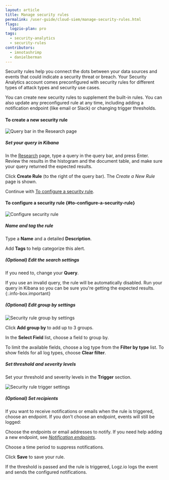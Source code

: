 ```yaml
---
layout: article
title: Manage security rules
permalink: /user-guide/cloud-siem/manage-security-rules.html
flags:
  logzio-plan: pro
tags:
  - security-analytics
  - security-rules
contributors:
  - imnotashrimp
  - danielberman
---
```


Security rules help you connect the dots between your data sources and events that could indicate a security threat or breach.
Your Security Analytics account comes preconfigured with security rules for different types of attack types and security use cases.

You can create new security rules to supplement the built-in rules.
You can also update any preconfigured rule at any time, including adding a notification endpoint (like email or Slack) or changing trigger thresholds.

#### To create a new security rule

![Query bar in the Research page]({{site.baseurl}}/images/security-analytics/security-analytics--research-query-bar.png)

##### Set your query in Kibana

In the [Research](https://app.logz.io/#/dashboard/security/research) page,
type a query in the query bar, and press Enter.
Review the results in the histogram and the document table,
and make sure your query returned the expected results.

Click **Create Rule** (to the right of the query bar).
The _Create a New Rule_ page is shown.

Continue with [To configure a security rule](#to-configure-a-security-rule).

#### To configure a security rule {#to-configure-a-security-rule}

![Configure security rule]({{site.baseurl}}/images/security-analytics/security-analytics--configure-correlation-rule.png)

<div class="tasklist">

##### Name and tag the rule

Type a **Name** and a detailed **Description**.

Add **Tags** to help categorize this alert.

##### _(Optional)_ Edit the search settings

If you need to, change your **Query**.

If you use an invalid query,
the rule will be automatically disabled.
Run your query in Kibana so you can be sure you're getting the expected results.
{:.info-box.important}

##### _(Optional)_ Edit group by settings

![Security rule group by settings]({{site.baseurl}}/images/security-analytics/security-analytics--correlation-rule-group-by.png)

Click **Add group by** to add up to 3 groups.

In the **Select Field** list,
choose a field to group by.

To limit the available fields,
choose a log type from the **Filter by type** list.
To show fields for all log types, choose **Clear filter**.

##### Set threshold and severity levels

Set your threshold and severity levels in the **Trigger** section.

![Security rule trigger settings]({{site.baseurl}}/images/security-analytics/security-analytics--correlation-rule-trigger-settings.png)

##### _(Optional)_ Set recipients

If you want to receive notifications or emails when the rule is triggered,
choose an endpoint.
If you don’t choose an endpoint, events will still be logged:

Choose the endpoints or email addresses to notify.
If you need help adding a new endpoint,
see [_Notification endpoints_]({{site.baseurl}}/user-guide/integrations/endpoints.html).

Choose a time period to suppress notifications.

Click **Save** to save your rule.

If the threshold is passed and the rule is triggered, Logz.io logs the event and sends the configured notifications.

</div>